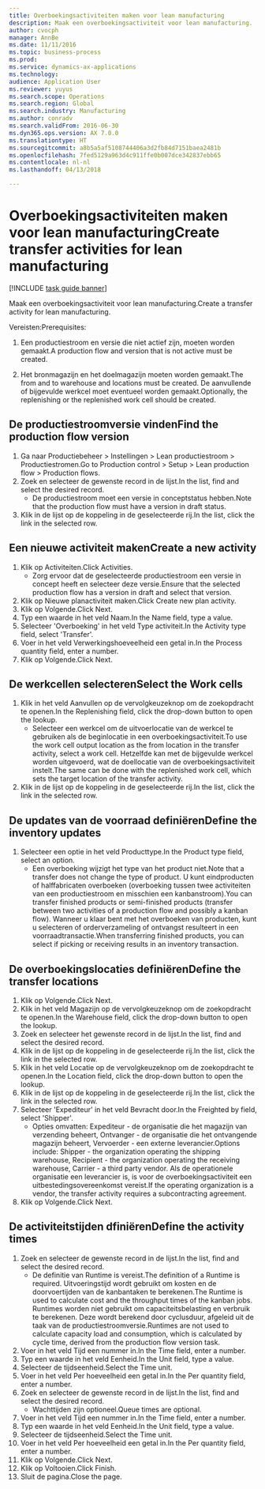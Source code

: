 ```yaml
--- 
title: Overboekingsactiviteiten maken voor lean manufacturing
description: Maak een overboekingsactiviteit voor lean manufacturing.
author: cvocph
manager: AnnBe
ms.date: 11/11/2016
ms.topic: business-process
ms.prod: 
ms.service: dynamics-ax-applications
ms.technology: 
audience: Application User
ms.reviewer: yuyus
ms.search.scope: Operations
ms.search.region: Global
ms.search.industry: Manufacturing
ms.author: conradv
ms.search.validFrom: 2016-06-30
ms.dyn365.ops.version: AX 7.0.0
ms.translationtype: HT
ms.sourcegitcommit: a8b5a5af5108744406a3d2fb84d7151baea2481b
ms.openlocfilehash: 7fed5129a963d4c911ffe0b007dce342837ebb65
ms.contentlocale: nl-nl
ms.lasthandoff: 04/13/2018

---
```

# <a name="create-transfer-activities-for-lean-manufacturing"></a><span data-ttu-id="3036b-103">Overboekingsactiviteiten maken voor lean manufacturing</span><span class="sxs-lookup"><span data-stu-id="3036b-103">Create transfer activities for lean manufacturing</span></span>

[!INCLUDE [task guide banner](../../includes/task-guide-banner.md)]

<span data-ttu-id="3036b-104">Maak een overboekingsactiviteit voor lean manufacturing.</span><span class="sxs-lookup"><span data-stu-id="3036b-104">Create a transfer activity for lean manufacturing.</span></span> 

<span data-ttu-id="3036b-105">Vereisten:</span><span class="sxs-lookup"><span data-stu-id="3036b-105">Prerequisites:</span></span> 

1. <span data-ttu-id="3036b-106">Een productiestroom en versie die niet actief zijn, moeten worden gemaakt.</span><span class="sxs-lookup"><span data-stu-id="3036b-106">A production flow and version that is not active must be created.</span></span>

2. <span data-ttu-id="3036b-107">Het bronmagazijn en het doelmagazijn moeten worden gemaakt.</span><span class="sxs-lookup"><span data-stu-id="3036b-107">The from and to warehouse and locations must be created.</span></span> <span data-ttu-id="3036b-108">De aanvullende of bijgevulde werkcel moet eventueel worden gemaakt.</span><span class="sxs-lookup"><span data-stu-id="3036b-108">Optionally, the replenishing or the replenished work cell should be created.</span></span>


## <a name="find-the-production-flow-version"></a><span data-ttu-id="3036b-109">De productiestroomversie vinden</span><span class="sxs-lookup"><span data-stu-id="3036b-109">Find the production flow version</span></span>
1. <span data-ttu-id="3036b-110">Ga naar Productiebeheer > Instellingen > Lean productiestroom > Productiestromen.</span><span class="sxs-lookup"><span data-stu-id="3036b-110">Go to Production control > Setup > Lean production flow > Production flows.</span></span>
2. <span data-ttu-id="3036b-111">Zoek en selecteer de gewenste record in de lijst.</span><span class="sxs-lookup"><span data-stu-id="3036b-111">In the list, find and select the desired record.</span></span>
    * <span data-ttu-id="3036b-112">De productiestroom moet een versie in conceptstatus hebben.</span><span class="sxs-lookup"><span data-stu-id="3036b-112">Note that the production flow must have a version in draft status.</span></span>  
3. <span data-ttu-id="3036b-113">Klik in de lijst op de koppeling in de geselecteerde rij.</span><span class="sxs-lookup"><span data-stu-id="3036b-113">In the list, click the link in the selected row.</span></span>

## <a name="create-a-new-activity"></a><span data-ttu-id="3036b-114">Een nieuwe activiteit maken</span><span class="sxs-lookup"><span data-stu-id="3036b-114">Create a new activity</span></span>
1. <span data-ttu-id="3036b-115">Klik op Activiteiten.</span><span class="sxs-lookup"><span data-stu-id="3036b-115">Click Activities.</span></span>
    * <span data-ttu-id="3036b-116">Zorg ervoor dat de geselecteerde productiestroom een versie in concept heeft en selecteer deze versie.</span><span class="sxs-lookup"><span data-stu-id="3036b-116">Ensure that the selected production flow has a version in draft and select that version.</span></span>  
2. <span data-ttu-id="3036b-117">Klik op Nieuwe planactiviteit maken.</span><span class="sxs-lookup"><span data-stu-id="3036b-117">Click Create new plan activity.</span></span>
3. <span data-ttu-id="3036b-118">Klik op Volgende.</span><span class="sxs-lookup"><span data-stu-id="3036b-118">Click Next.</span></span>
4. <span data-ttu-id="3036b-119">Typ een waarde in het veld Naam.</span><span class="sxs-lookup"><span data-stu-id="3036b-119">In the Name field, type a value.</span></span>
5. <span data-ttu-id="3036b-120">Selecteer 'Overboeking' in het veld Type activiteit.</span><span class="sxs-lookup"><span data-stu-id="3036b-120">In the Activity type field, select 'Transfer'.</span></span>
6. <span data-ttu-id="3036b-121">Voer in het veld Verwerkingshoeveelheid een getal in.</span><span class="sxs-lookup"><span data-stu-id="3036b-121">In the Process quantity field, enter a number.</span></span>
7. <span data-ttu-id="3036b-122">Klik op Volgende.</span><span class="sxs-lookup"><span data-stu-id="3036b-122">Click Next.</span></span>

## <a name="select-the-work-cells"></a><span data-ttu-id="3036b-123">De werkcellen selecteren</span><span class="sxs-lookup"><span data-stu-id="3036b-123">Select the Work cells</span></span>
1. <span data-ttu-id="3036b-124">Klik in het veld Aanvullen op de vervolgkeuzeknop om de zoekopdracht te openen.</span><span class="sxs-lookup"><span data-stu-id="3036b-124">In the Replenishing field, click the drop-down button to open the lookup.</span></span>
    * <span data-ttu-id="3036b-125">Selecteer een werkcel om de uitvoerlocatie van de werkcel te gebruiken als de beginlocatie in een overboekingsactiviteit.</span><span class="sxs-lookup"><span data-stu-id="3036b-125">To use the work cell output location as the from location in the transfer activity, select a work cell.</span></span> <span data-ttu-id="3036b-126">Hetzelfde kan met de bijgevulde werkcel worden uitgevoerd, wat de doellocatie van de overboekingsactiviteit instelt.</span><span class="sxs-lookup"><span data-stu-id="3036b-126">The same can be done with the replenished work cell, which sets the target location of the transfer activity.</span></span>  
2. <span data-ttu-id="3036b-127">Klik in de lijst op de koppeling in de geselecteerde rij.</span><span class="sxs-lookup"><span data-stu-id="3036b-127">In the list, click the link in the selected row.</span></span>

## <a name="define-the-inventory-updates"></a><span data-ttu-id="3036b-128">De updates van de voorraad definiëren</span><span class="sxs-lookup"><span data-stu-id="3036b-128">Define the inventory updates</span></span>
1. <span data-ttu-id="3036b-129">Selecteer een optie in het veld Producttype.</span><span class="sxs-lookup"><span data-stu-id="3036b-129">In the Product type field, select an option.</span></span>
    * <span data-ttu-id="3036b-130">Een overboeking wijzigt het type van het product niet.</span><span class="sxs-lookup"><span data-stu-id="3036b-130">Note that a transfer does not change the type of product.</span></span> <span data-ttu-id="3036b-131">U kunt eindproducten of halffabricaten overboeken (overboeking tussen twee activiteiten van een productiestroom en misschien een kanbanstroom).</span><span class="sxs-lookup"><span data-stu-id="3036b-131">You can transfer finished products or semi-finished products (transfer between two activities of a production flow and possibly a kanban flow).</span></span>     <span data-ttu-id="3036b-132">Wanneer u klaar bent met het overboeken van producten, kunt u selecteren of orderverzameling of ontvangst resulteert in een voorraadtransactie.</span><span class="sxs-lookup"><span data-stu-id="3036b-132">When transferring finished products, you can select if picking or receiving results in an inventory transaction.</span></span>  

## <a name="define-the-transfer-locations"></a><span data-ttu-id="3036b-133">De overboekingslocaties definiëren</span><span class="sxs-lookup"><span data-stu-id="3036b-133">Define the transfer locations</span></span>
1. <span data-ttu-id="3036b-134">Klik op Volgende.</span><span class="sxs-lookup"><span data-stu-id="3036b-134">Click Next.</span></span>
2. <span data-ttu-id="3036b-135">Klik in het veld Magazijn op de vervolgkeuzeknop om de zoekopdracht te openen.</span><span class="sxs-lookup"><span data-stu-id="3036b-135">In the Warehouse field, click the drop-down button to open the lookup.</span></span>
3. <span data-ttu-id="3036b-136">Zoek en selecteer het gewenste record in de lijst.</span><span class="sxs-lookup"><span data-stu-id="3036b-136">In the list, find and select the desired record.</span></span>
4. <span data-ttu-id="3036b-137">Klik in de lijst op de koppeling in de geselecteerde rij.</span><span class="sxs-lookup"><span data-stu-id="3036b-137">In the list, click the link in the selected row.</span></span>
5. <span data-ttu-id="3036b-138">Klik in het veld Locatie op de vervolgkeuzeknop om de zoekopdracht te openen.</span><span class="sxs-lookup"><span data-stu-id="3036b-138">In the Location field, click the drop-down button to open the lookup.</span></span>
6. <span data-ttu-id="3036b-139">Klik in de lijst op de koppeling in de geselecteerde rij.</span><span class="sxs-lookup"><span data-stu-id="3036b-139">In the list, click the link in the selected row.</span></span>
7. <span data-ttu-id="3036b-140">Selecteer 'Expediteur' in het veld Bevracht door.</span><span class="sxs-lookup"><span data-stu-id="3036b-140">In the Freighted by field, select 'Shipper'.</span></span>
    * <span data-ttu-id="3036b-141">Opties omvatten: Expediteur - de organisatie die het magazijn van verzending beheert, Ontvanger - de organisatie die het ontvangende magazijn beheert, Vervoerder - een externe leverancier.</span><span class="sxs-lookup"><span data-stu-id="3036b-141">Options include: Shipper - the organization operating the shipping warehouse, Recipient -  the organization operating the receiving warehouse, Carrier - a third party vendor.</span></span> <span data-ttu-id="3036b-142">Als de operationele organisatie een leverancier is, is voor de overboekingsactiviteit een uitbestedingsovereenkomst vereist.</span><span class="sxs-lookup"><span data-stu-id="3036b-142">If the operating organization is a vendor, the transfer activity requires a subcontracting agreement.</span></span>  
8. <span data-ttu-id="3036b-143">Klik op Volgende.</span><span class="sxs-lookup"><span data-stu-id="3036b-143">Click Next.</span></span>

## <a name="define-the-activity-times"></a><span data-ttu-id="3036b-144">De activiteitstijden dfiniëren</span><span class="sxs-lookup"><span data-stu-id="3036b-144">Define the activity times</span></span>
1. <span data-ttu-id="3036b-145">Zoek en selecteer de gewenste record in de lijst.</span><span class="sxs-lookup"><span data-stu-id="3036b-145">In the list, find and select the desired record.</span></span>
    * <span data-ttu-id="3036b-146">De definitie van Runtime is vereist.</span><span class="sxs-lookup"><span data-stu-id="3036b-146">The definition of a Runtime is required.</span></span> <span data-ttu-id="3036b-147">Uitvoeringstijd wordt gebruikt om kosten en de doorvoertijden van de kanbantaken te berekenen.</span><span class="sxs-lookup"><span data-stu-id="3036b-147">The Runtime is used to calculate cost and the throughput times of the kanban jobs.</span></span> <span data-ttu-id="3036b-148">Runtimes worden niet gebruikt om capaciteitsbelasting en verbruik te berekenen. Deze wordt berekend door cyclusduur, afgeleid uit de taak van de productiestroomversie.</span><span class="sxs-lookup"><span data-stu-id="3036b-148">Runtimes are not used to calculate capacity load and consumption, which is calculated by cycle time, derived from the production flow version task.</span></span>  
2. <span data-ttu-id="3036b-149">Voer in het veld Tijd een nummer in.</span><span class="sxs-lookup"><span data-stu-id="3036b-149">In the Time field, enter a number.</span></span>
3. <span data-ttu-id="3036b-150">Typ een waarde in het veld Eenheid.</span><span class="sxs-lookup"><span data-stu-id="3036b-150">In the Unit field, type a value.</span></span>
4. <span data-ttu-id="3036b-151">Selecteer de tijdseenheid.</span><span class="sxs-lookup"><span data-stu-id="3036b-151">Select the Time unit.</span></span>
5. <span data-ttu-id="3036b-152">Voer in het veld Per hoeveelheid een getal in.</span><span class="sxs-lookup"><span data-stu-id="3036b-152">In the Per quantity field, enter a number.</span></span>
6. <span data-ttu-id="3036b-153">Zoek en selecteer de gewenste record in de lijst.</span><span class="sxs-lookup"><span data-stu-id="3036b-153">In the list, find and select the desired record.</span></span>
    * <span data-ttu-id="3036b-154">Wachttijden zijn optioneel.</span><span class="sxs-lookup"><span data-stu-id="3036b-154">Queue times are optional.</span></span>  
7. <span data-ttu-id="3036b-155">Voer in het veld Tijd een nummer in.</span><span class="sxs-lookup"><span data-stu-id="3036b-155">In the Time field, enter a number.</span></span>
8. <span data-ttu-id="3036b-156">Typ een waarde in het veld Eenheid.</span><span class="sxs-lookup"><span data-stu-id="3036b-156">In the Unit field, type a value.</span></span>
9. <span data-ttu-id="3036b-157">Selecteer de tijdseenheid.</span><span class="sxs-lookup"><span data-stu-id="3036b-157">Select the Time unit.</span></span>
10. <span data-ttu-id="3036b-158">Voer in het veld Per hoeveelheid een getal in.</span><span class="sxs-lookup"><span data-stu-id="3036b-158">In the Per quantity field, enter a number.</span></span>
11. <span data-ttu-id="3036b-159">Klik op Volgende.</span><span class="sxs-lookup"><span data-stu-id="3036b-159">Click Next.</span></span>
12. <span data-ttu-id="3036b-160">Klik op Voltooien.</span><span class="sxs-lookup"><span data-stu-id="3036b-160">Click Finish.</span></span>
13. <span data-ttu-id="3036b-161">Sluit de pagina.</span><span class="sxs-lookup"><span data-stu-id="3036b-161">Close the page.</span></span>


